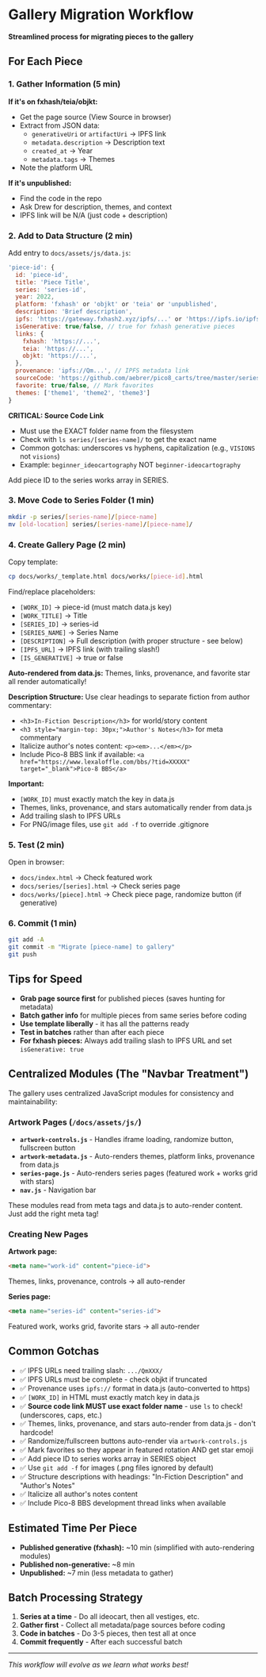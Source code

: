 # Gallery Migration Workflow

**Streamlined process for migrating pieces to the gallery**

## For Each Piece

### 1. Gather Information (5 min)

**If it's on fxhash/teia/objkt:**
- Get the page source (View Source in browser)
- Extract from JSON data:
  - `generativeUri` or `artifactUri` → IPFS link
  - `metadata.description` → Description text
  - `created_at` → Year
  - `metadata.tags` → Themes
- Note the platform URL

**If it's unpublished:**
- Find the code in the repo
- Ask Drew for description, themes, and context
- IPFS link will be N/A (just code + description)

### 2. Add to Data Structure (2 min)

Add entry to `docs/assets/js/data.js`:

```javascript
'piece-id': {
  id: 'piece-id',
  title: 'Piece Title',
  series: 'series-id',
  year: 2022,
  platform: 'fxhash' or 'objkt' or 'teia' or 'unpublished',
  description: 'Brief description',
  ipfs: 'https://gateway.fxhash2.xyz/ipfs/...' or 'https://ipfs.io/ipfs/...',
  isGenerative: true/false, // true for fxhash generative pieces
  links: {
    fxhash: 'https://...',
    teia: 'https://...',
    objkt: 'https://...',
  },
  provenance: 'ipfs://Qm...', // IPFS metadata link
  sourceCode: 'https://github.com/aebrer/pico8_carts/tree/master/series/[series]/[folder_name]', // IMPORTANT: Use exact folder name (underscores, capitalization, etc.)
  favorite: true/false, // Mark favorites
  themes: ['theme1', 'theme2', 'theme3']
}
```

**CRITICAL: Source Code Link**
- Must use the EXACT folder name from the filesystem
- Check with `ls series/[series-name]/` to get the exact name
- Common gotchas: underscores vs hyphens, capitalization (e.g., `VISIONS` not `visions`)
- Example: `beginner_ideocartography` NOT `beginner-ideocartography`

Add piece ID to the series works array in SERIES.

### 3. Move Code to Series Folder (1 min)

```bash
mkdir -p series/[series-name]/[piece-name]
mv [old-location] series/[series-name]/[piece-name]/
```

### 4. Create Gallery Page (2 min)

Copy template:
```bash
cp docs/works/_template.html docs/works/[piece-id].html
```

Find/replace placeholders:
- `[WORK_ID]` → piece-id (must match data.js key)
- `[WORK_TITLE]` → Title
- `[SERIES_ID]` → series-id
- `[SERIES_NAME]` → Series Name
- `[DESCRIPTION]` → Full description (with proper structure - see below)
- `[IPFS_URL]` → IPFS link (with trailing slash!)
- `[IS_GENERATIVE]` → true or false

**Auto-rendered from data.js:** Themes, links, provenance, and favorite star all render automatically!

**Description Structure:**
Use clear headings to separate fiction from author commentary:
- `<h3>In-Fiction Description</h3>` for world/story content
- `<h3 style="margin-top: 30px;">Author's Notes</h3>` for meta commentary
- Italicize author's notes content: `<p><em>...</em></p>`
- Include Pico-8 BBS link if available: `<a href="https://www.lexaloffle.com/bbs/?tid=XXXXX" target="_blank">Pico-8 BBS</a>`

**Important:**
- `[WORK_ID]` must exactly match the key in data.js
- Themes, links, provenance, and stars automatically render from data.js
- Add trailing slash to IPFS URLs
- For PNG/image files, use `git add -f` to override .gitignore

### 5. Test (2 min)

Open in browser:
- `docs/index.html` → Check featured work
- `docs/series/[series].html` → Check series page
- `docs/works/[piece].html` → Check piece page, randomize button (if generative)

### 6. Commit (1 min)

```bash
git add -A
git commit -m "Migrate [piece-name] to gallery"
git push
```

## Tips for Speed

- **Grab page source first** for published pieces (saves hunting for metadata)
- **Batch gather info** for multiple pieces from same series before coding
- **Use template liberally** - it has all the patterns ready
- **Test in batches** rather than after each piece
- **For fxhash pieces:** Always add trailing slash to IPFS URL and set `isGenerative: true`

## Centralized Modules (The "Navbar Treatment")

The gallery uses centralized JavaScript modules for consistency and maintainability:

### Artwork Pages (`/docs/assets/js/`)
- **`artwork-controls.js`** - Handles iframe loading, randomize button, fullscreen button
- **`artwork-metadata.js`** - Auto-renders themes, platform links, provenance from data.js
- **`series-page.js`** - Auto-renders series pages (featured work + works grid with stars)
- **`nav.js`** - Navigation bar

These modules read from meta tags and data.js to auto-render content. Just add the right meta tag!

### Creating New Pages

**Artwork page:**
```html
<meta name="work-id" content="piece-id">
```
Themes, links, provenance, controls → all auto-render

**Series page:**
```html
<meta name="series-id" content="series-id">
```
Featured work, works grid, favorite stars → all auto-render

## Common Gotchas

- ✅ IPFS URLs need trailing slash: `.../QmXXX/`
- ✅ IPFS URLs must be complete - check objkt if truncated
- ✅ Provenance uses `ipfs://` format in data.js (auto-converted to https)
- ✅ `[WORK_ID]` in HTML must exactly match key in data.js
- ✅ **Source code link MUST use exact folder name** - use `ls` to check! (underscores, caps, etc.)
- ✅ Themes, links, provenance, and stars auto-render from data.js - don't hardcode!
- ✅ Randomize/fullscreen buttons auto-render via `artwork-controls.js`
- ✅ Mark favorites so they appear in featured rotation AND get star emoji
- ✅ Add piece ID to series works array in SERIES object
- ✅ Use `git add -f` for images (.png files ignored by default)
- ✅ Structure descriptions with headings: "In-Fiction Description" and "Author's Notes"
- ✅ Italicize all author's notes content
- ✅ Include Pico-8 BBS development thread links when available

## Estimated Time Per Piece

- **Published generative (fxhash):** ~10 min (simplified with auto-rendering modules)
- **Published non-generative:** ~8 min
- **Unpublished:** ~7 min (less metadata to gather)

## Batch Processing Strategy

1. **Series at a time** - Do all ideocart, then all vestiges, etc.
2. **Gather first** - Collect all metadata/page sources before coding
3. **Code in batches** - Do 3-5 pieces, then test all at once
4. **Commit frequently** - After each successful batch

---

*This workflow will evolve as we learn what works best!*
